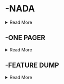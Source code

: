 # -NADA

<details>
<summary> Read More </summary>

  
Not Another Dating App, is a dating website developed to tackle the unconventional ways of online dating.

NADA is a dating app designed to create organic connections through conversations rather than based on a persons image. 

Having seen and heard about persons experience on different websites, we wanted to do something different, where individuals can create meaningful connections. Thinking about it, we could have swiped left on an individual with a great personality, if we are "judging a book by its cover". 

Instead we want you to get to know the person first, and make decisions not based solely on a portrayal of who they are, based on an image.

The contributors to this project are Ashanique Moore and Dachanelle Anderson.

</details>

## -ONE PAGER

<details>
<summary> Read More </summary>
  
### Description: What is it?
NADA (Not Another Dating App) is a dating website catered to facilitating organic connections through meaningful conversations. Unlike other platforms, NADA is taking an unconventional approach by using words written by the user to be the first thing seen rather than an image of the user.

### Problem: What problem is this solving?
Dating apps and online dating through observation and personal use tend to all have one specific thing in common, “a superficial aspect” to whom one connects with. Dating apps don’t need to be only about finding a romantic soulmate; they can also be about platonic friendships, new experiences, and even breaking relationship norms. Seeing how a person looks emphasizes their physical appearance rather than who they are and what they value. This is the issue NADA is looking to solve. Taking away that physical layer and replacing it with short biographies will give an insight into who that person is and ultimately create organic connections on a leveled ground. Because who can’t honestly say they may have swiped left on their soulmate?

### Why: How do we know this is a real problem and worth solving?
From a personal experience and from those of friends, we experimented with different platforms, and having seen each user's profile; we instinctively swiped right or left based on what was seen and not what was written. Many users on the platform don’t even take the time to update their bio to give others an insight into who they are at a glance away from what is portrayed in their images. If the photos were hidden, then biographies would be emphasized, ultimately shifting the perspective from what a user sees to what the users read.

### Success: How do we know if we’ve solved this problem?
The application's success can be measured through various metrics these can include user experience, user traffic, user interaction, how often a user decides to engage with the platform features and other users, and even more, how often a picture reveal hinders or promotes the users' interaction.

### Audience: Who are we building for?
The targetted audience would be adults 18+ and up.
** What: Roughly, what does this look like in the product? **
It will be a dating application with standard swipe left and right features, chat options that will include an interactive like option which will give the user a picture reveal button after giving three “hearts” (likes). Profile, login and sign up features with authentication.

</details>


## -FEATURE DUMP

<details>
<summary> Read More </summary>

- Feature: Home Page/ Landing Page
  - User Story: As a user, I would love to have an area that I can go to, to select potential matches. This is also the first page I would see, after entering the app.

- Feature: Password authentication
  - User Story: Personally, I have never been hacked. This is because I always take extra precautions and measures into securing my online accounts. Therefore, I want the user to feel this secured, and ensure that the user’s information and data are safely secured.

- Feature: Sign in/ Sign up Page
  - User Story: As a user, I would love to be given the option to create a new account if I’m new, or sign into my account, given I am already a user. I should not be able to create a new account with an email that has already been used. 

- Feature: Email Authentication
  - User Story: As a user, I would love to know that I am the only one that can use my email to create an account.

- Feature: Messages/Chat  
  - User Story: As a user, I want to be able to chat or message potential matches to form greater bonds.

- Feature: User Profile
  - User Story: As a user, I want to have a section where I can set up preferences, likes, personal settings, etc., on my account. This is information I can make private or public.

- Feature: Likes/Matches
  - User Story: As a user, I want to like another user on the platform, and know that this information is saved, so I can message the person later. I would also like to be notified is when this user is also a match to me.

</details>

